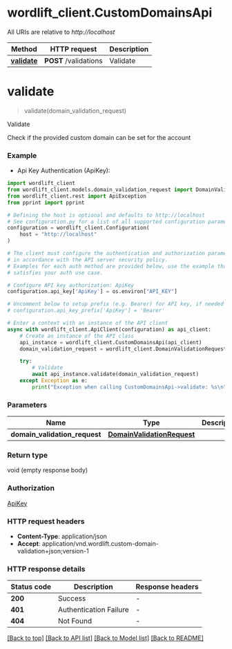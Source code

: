 # wordlift_client.CustomDomainsApi

All URIs are relative to *http://localhost*

Method | HTTP request | Description
------------- | ------------- | -------------
[**validate**](CustomDomainsApi.md#validate) | **POST** /validations | Validate


# **validate**
> validate(domain_validation_request)

Validate

Check if the provided custom domain can be set for the account

### Example

* Api Key Authentication (ApiKey):

```python
import wordlift_client
from wordlift_client.models.domain_validation_request import DomainValidationRequest
from wordlift_client.rest import ApiException
from pprint import pprint

# Defining the host is optional and defaults to http://localhost
# See configuration.py for a list of all supported configuration parameters.
configuration = wordlift_client.Configuration(
    host = "http://localhost"
)

# The client must configure the authentication and authorization parameters
# in accordance with the API server security policy.
# Examples for each auth method are provided below, use the example that
# satisfies your auth use case.

# Configure API key authorization: ApiKey
configuration.api_key['ApiKey'] = os.environ["API_KEY"]

# Uncomment below to setup prefix (e.g. Bearer) for API key, if needed
# configuration.api_key_prefix['ApiKey'] = 'Bearer'

# Enter a context with an instance of the API client
async with wordlift_client.ApiClient(configuration) as api_client:
    # Create an instance of the API class
    api_instance = wordlift_client.CustomDomainsApi(api_client)
    domain_validation_request = wordlift_client.DomainValidationRequest() # DomainValidationRequest | 

    try:
        # Validate
        await api_instance.validate(domain_validation_request)
    except Exception as e:
        print("Exception when calling CustomDomainsApi->validate: %s\n" % e)
```



### Parameters


Name | Type | Description  | Notes
------------- | ------------- | ------------- | -------------
 **domain_validation_request** | [**DomainValidationRequest**](DomainValidationRequest.md)|  | 

### Return type

void (empty response body)

### Authorization

[ApiKey](../README.md#ApiKey)

### HTTP request headers

 - **Content-Type**: application/json
 - **Accept**: application/vnd.wordlift.custom-domain-validation+json;version-1

### HTTP response details

| Status code | Description | Response headers |
|-------------|-------------|------------------|
**200** | Success |  -  |
**401** | Authentication Failure |  -  |
**404** | Not Found |  -  |

[[Back to top]](#) [[Back to API list]](../README.md#documentation-for-api-endpoints) [[Back to Model list]](../README.md#documentation-for-models) [[Back to README]](../README.md)

